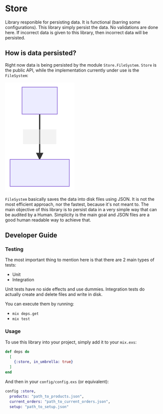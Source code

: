 # Store

Library responible for persisting data. It is functional (barring some configurations).
This library simply persist the data. No validations are done here. If incorrect data is given
to this library, then incorrect data will be persisted. 

## How is data persisted?

Right now data is being persisted by the module `Store.FileSystem`. `Store` is the public API, while the 
implementation currently under use is the `FileSystem`:


![dependencies-graph](./store_logic.svg)

`FileSystem` basically saves the data into disk files using JSON. It is not the most efficient approach, nor the fastest,
because it's not meant to. The main objective of this library is to persist data in a very simple way that can be audited by
a Human. Simplicity is the main goal and JSON files are a good human readable way to achieve that.

## Developer Guide

### Testing

The most important thing to mention here is that there are 2 main types of tests:
 - Unit
 - Integration

Unit tests have no side effects and use dummies. 
Integration tests do actually create and delete files and write in disk. 

You can execute them by running:

 - `mix deps.get`
 - `mix test`

### Usage

To use this library into your project, simply add it to your `mix.exs`:

```elixir
def deps do
  [
    {:store, in_umbrella: true}
  ]
end
```

And then in your `config/config.exs` (or equivalent):

```elixir
config :store,
  products: "path_to_products.json",
  current_orders: "path_to_current_orders.json",
  setup: "path_to_setup.json"
```
